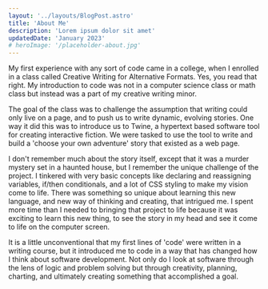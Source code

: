```yaml
---
layout: '../layouts/BlogPost.astro'
title: 'About Me'
description: 'Lorem ipsum dolor sit amet'
updatedDate: 'January 2023'
# heroImage: '/placeholder-about.jpg'
---
```


My first experience with any sort of code came in a college, when I enrolled in a class called Creative Writing for Alternative Formats. Yes, you read that right. My introduction to code was not in a computer science class or math class but instead was a part of my creative writing minor.

The goal of the class was to challenge the assumption that writing could only live on a page, and to push us to write dynamic, evolving stories. One way it did this was to introduce us to Twine, a hypertext based software tool for creating interactive fiction. We were tasked to use the tool to write and build a 'choose your own adventure' story that existed as a web page.

I don't remember much about the story itself, except that it was a murder mystery set in a haunted house, but I remember the unique challenge of the project. I tinkered with very basic concepts like declaring and reassigning variables, if/then conditionals, and a lot of CSS styling to make my vision come to life. There was something so unique about learning this new language, and new way of thinking and creating, that intrigued me. I spent more time than I needed to bringing that project to life because it was exciting to learn this new thing, to see the story in my head and see it come to life on the computer screen.

It is a little unconventional that my first lines of 'code' were written in a writing course, but it introduced me to code in a way that has changed how I think about software development. Not only do I look at software through the lens of logic and problem solving but through creativity, planning, charting, and ultimately creating something that accomplished a goal.
